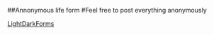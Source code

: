##Annonymous life form
#Feel free to post everything anonymously

[LightDarkForms](https://untoldextacy.github.io/LightDarkForms/)
